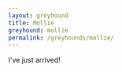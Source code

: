 ```yaml
---
layout: greyhound
title: Mollie
greyhound: mollie
permalink: /greyhounds/mollie/
---
```


I've just arrived!
